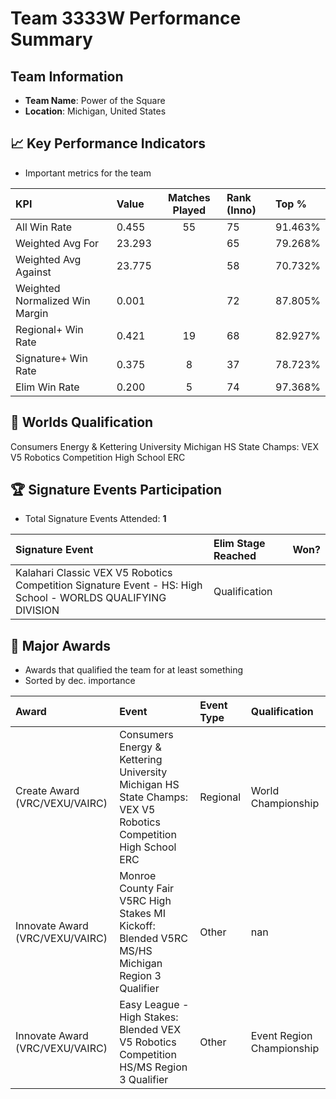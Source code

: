 # Team 3333W Performance Summary

##  Team Information
- **Team Name**: Power of the Square
- **Location**: Michigan, United States

## 📈 Key Performance Indicators
- Important metrics for the team

| KPI | Value | Matches Played | Rank (Inno) | Top % |
|:---|:-----|:--------------:|:----|:-----|
| All Win Rate | 0.455 | 55 | 75 | 91.463% |
| Weighted Avg For | 23.293 |  | 65 | 79.268% |
| Weighted Avg Against | 23.775 |  | 58 | 70.732% |
| Weighted Normalized Win Margin | 0.001 |  | 72 | 87.805% |
| Regional+ Win Rate | 0.421 | 19 | 68 | 82.927% |
| Signature+ Win Rate | 0.375 | 8 | 37 | 78.723% |
| Elim Win Rate | 0.200 | 5 | 74 | 97.368% |


## 🎯 Worlds Qualification
Consumers Energy & Kettering University Michigan HS State Champs: VEX V5 Robotics Competition High School ERC

## 🏆 Signature Events Participation
- Total Signature Events Attended: **1**

| Signature Event | Elim Stage Reached | Won? |
|:----------------|:-------------------|:----|
| Kalahari Classic VEX V5 Robotics Competition Signature Event - HS: High School - WORLDS QUALIFYING DIVISION | Qualification |  |


## 🥇 Major Awards
- Awards that qualified the team for at least something
- Sorted by dec. importance

| Award | Event | Event Type | Qualification |
|:------|:------|:-----------|:--------------|
| Create Award (VRC/VEXU/VAIRC) | Consumers Energy & Kettering University Michigan HS State Champs: VEX V5 Robotics Competition High School ERC | Regional | World Championship |
| Innovate Award (VRC/VEXU/VAIRC) | Monroe County Fair V5RC High Stakes MI Kickoff: Blended V5RC MS/HS Michigan Region 3 Qualifier | Other | nan |
| Innovate Award (VRC/VEXU/VAIRC) | Easy League - High Stakes: Blended VEX V5 Robotics Competition HS/MS Region 3 Qualifier | Other | Event Region Championship |

